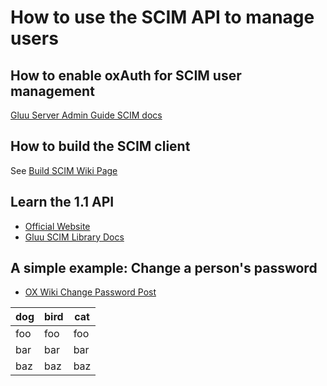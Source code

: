 # How to use the SCIM API to manage users

## How to enable oxAuth for SCIM user management
 
[Gluu Server Admin Guide SCIM docs](http://www.gluu.org/docs/admin-guide/user-management/scim/)

## How to build the SCIM client

See [Build SCIM Wiki Page](http://ox.gluu.org/doku.php?id=oxtrust:buildscim)

## Learn the 1.1 API

- [Official Website](http://www.simplecloud.info)
- [Gluu SCIM Library Docs](http://www.gluu.org/docs/reference/lib/scim/)

## A simple example: Change a person's password

- [OX Wiki Change Password Post](http://ox.gluu.org/doku.php?id=oxtrust:scim)



dog | bird | cat
----|------|----
foo | foo  | foo
bar | bar  | bar
baz | baz  | baz
